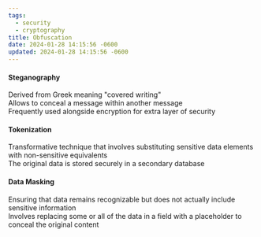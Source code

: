 ```yaml
---
tags:
  - security
  - cryptography
title: Obfuscation
date: 2024-01-28 14:15:56 -0600
updated: 2024-01-28 14:15:56 -0600
---
```


#### Steganography
Derived from Greek meaning "covered writing"  
Allows to conceal a message within another message  
Frequently used alongside encryption for extra layer of security

#### Tokenization
Transformative technique that involves substituting sensitive data elements with non-sensitive equivalents  
The original data is stored securely in a secondary database

#### Data Masking
Ensuring that data remains recognizable but does not actually include sensitive information  
Involves replacing some or all of the data in a field with a placeholder to conceal the original content
